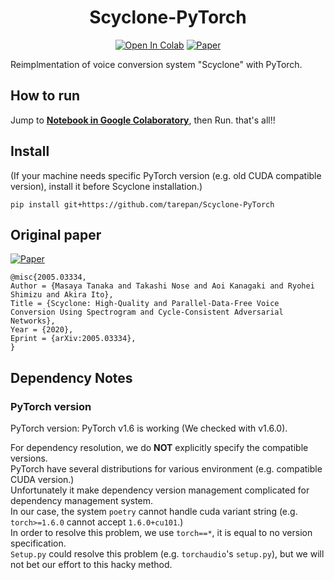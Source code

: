 <div align="center">

# Scyclone-PyTorch
[![Open In Colab](https://colab.research.google.com/assets/colab-badge.svg)][notebook]
[![Paper](http://img.shields.io/badge/paper-arxiv.2005.03334-B31B1B.svg)][paper]  

</div>

Reimplmentation of voice conversion system "Scyclone" with PyTorch.

## How to run
Jump to **[Notebook in Google Colaboratory][notebook]**, then Run. that's all!!  

## Install
(If your machine needs specific PyTorch version (e.g. old CUDA compatible version), install it before Scyclone installation.)  

`pip install git+https://github.com/tarepan/Scyclone-PyTorch`

## Original paper
[![Paper](http://img.shields.io/badge/paper-arxiv.2005.03334-B31B1B.svg)][paper]  
<!-- https://arxiv2bibtex.org/?q=2005.03334&format=bibtex -->
```
@misc{2005.03334,
Author = {Masaya Tanaka and Takashi Nose and Aoi Kanagaki and Ryohei Shimizu and Akira Ito},
Title = {Scyclone: High-Quality and Parallel-Data-Free Voice Conversion Using Spectrogram and Cycle-Consistent Adversarial Networks},
Year = {2020},
Eprint = {arXiv:2005.03334},
}
```

## Dependency Notes
### PyTorch version
PyTorch version: PyTorch v1.6 is working (We checked with v1.6.0).  

For dependency resolution, we do **NOT** explicitly specify the compatible versions.  
PyTorch have several distributions for various environment (e.g. compatible CUDA version.)  
Unfortunately it make dependency version management complicated for dependency management system.  
In our case, the system `poetry` cannot handle cuda variant string (e.g. `torch>=1.6.0` cannot accept `1.6.0+cu101`.)  
In order to resolve this problem, we use `torch==*`, it is equal to no version specification.  
`Setup.py` could resolve this problem (e.g. `torchaudio`'s `setup.py`), but we will not bet our effort to this hacky method.  

[paper]:https://arxiv.org/abs/2005.03334
[notebook]:https://colab.research.google.com/github/tarepan/Scyclone-PyTorch/blob/main/Scyclone_PyTorch.ipynb